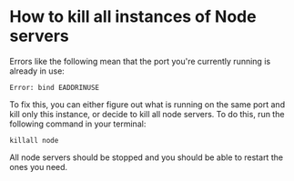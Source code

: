 # How to kill all instances of Node servers

Errors like the following mean that the port you're currently running is already in use:

```
Error: bind EADDRINUSE
```

To fix this, you can either figure out what is running on the same port and kill only this instance, or decide to kill all node servers. To do this, run the following command in your terminal:

```
killall node
```

All node servers should be stopped and you should be able to restart the ones you need.
